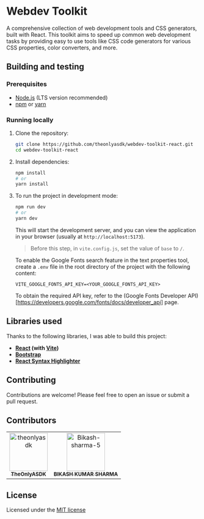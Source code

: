# Webdev Toolkit

A comprehensive collection of web development tools and CSS generators, built with React. This toolkit aims to speed up common web development tasks by providing easy to use tools like CSS code generators for various CSS properties, color converters, and more.

## Building and testing

### Prerequisites

*   [Node.js](https://nodejs.org/) (LTS version recommended)
*   [npm](https://www.npmjs.com/) or [yarn](https://yarnpkg.com/)

### Running locally

1.  Clone the repository:
    ```bash
    git clone https://github.com/theonlyasdk/webdev-toolkit-react.git
    cd webdev-toolkit-react
    ```
2.  Install dependencies:
    ```bash
    npm install
    # or
    yarn install
    ```
3.  To run the project in development mode:
    ```bash
    npm run dev
    # or
    yarn dev
    ```
    This will start the development server, and you can view the application in your browser (usually at `http://localhost:5173`).
    
    > Before this step, in `vite.config.js`, set the value of `base` to `/`.
    
    To enable the Google Fonts search feature in the text properties tool, create a `.env` file in the root directory of the project with the following content:
    ```plaintext
    VITE_GOOGLE_FONTS_API_KEY=<YOUR_GOOGLE_FONTS_API_KEY>
    ```
    To obtain the required API key, refer to the (Google Fonts Developer API)[https://developers.google.com/fonts/docs/developer_api] page.

## Libraries used
Thanks to the following libraries, I was able to build this project:
*   **[React](https://react.dev/) (with [Vite](https://vite.dev/))**
*   **[Bootstrap](https://getbootstrap.com/)**
*   **[React Syntax Highlighter](https://www.npmjs.com/package/react-syntax-highlighter)**

## Contributing

Contributions are welcome! Please feel free to open an issue or submit a pull request.

## Contributors

<!-- readme: theonlyasdk,contributors -start -->
<table>
	<tbody>
		<tr>
            <td align="center">
                <a href="https://github.com/theonlyasdk">
                    <img src="https://avatars.githubusercontent.com/u/168300808?v=4" width="100;" alt="theonlyasdk"/>
                    <br />
                    <sub><b>TheOnlyASDK</b></sub>
                </a>
            </td>
            <td align="center">
                <a href="https://github.com/Bikash-sharma-5">
                    <img src="https://avatars.githubusercontent.com/u/174730877?v=4" width="100;" alt="Bikash-sharma-5"/>
                    <br />
                    <sub><b>BIKASH KUMAR SHARMA</b></sub>
                </a>
            </td>
		</tr>
	<tbody>
</table>
<!-- readme: theonlyasdk,contributors -end -->

## License

Licensed under the [MIT license](LICENSE)

